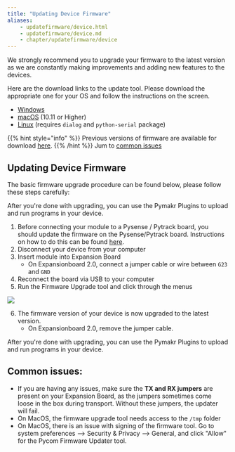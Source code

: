 ```yaml
---
title: "Updating Device Firmware"
aliases:
    - updatefirmware/device.html
    - updatefirmware/device.md
    - chapter/updatefirmware/device
---
```


We strongly recommend you to upgrade your firmware to the latest version as we are constantly making improvements and adding new features to the devices.

Here are the download links to the update tool. Please download the appropriate one for your OS and follow the instructions on the screen.

* [Windows](https://software.pycom.io/findupgrade?product=pycom-firmware-updater&type=all&platform=win32&redirect=true)
* [macOS](https://software.pycom.io/findupgrade?product=pycom-firmware-updater&type=all&platform=macos&redirect=true) (10.11 or Higher)
* [Linux](https://software.pycom.io/findupgrade?product=pycom-firmware-updater&type=all&platform=unix&redirect=true) (requires `dialog` and `python-serial` package)

{{% hint style="info" %}}
Previous versions of firmware are available for download [here](/advance/downgrade).
{{% /hint %}}
Jum to [common issues](#common-issues)
## Updating Device Firmware

The basic firmware upgrade procedure can be found below, please follow these steps carefully:

After you're done with upgrading, you can use the Pymakr Plugins to upload and run programs in your device.

1. Before connecting your module to a Pysense / Pytrack board, you should update the firmware on the Pysense/Pytrack board. Instructions on how to do this can be found [here](/updatefirmware/expansionboard/).
2. Disconnect your device from your computer
3. Insert module into Expansion Board
    * On Expansionboard 2.0, connect a jumper cable or wire between `G23` and `GND`
4. Reconnect the board via USB to your computer
5. Run the Firmware Upgrade tool and click through the menus

![](/gitbook/assets/firmware-update-2.png)

6. The firmware version of your device is now upgraded to the latest version.
    * On Expansionboard 2.0, remove the jumper cable.

After you're done with upgrading, you can use the Pymakr Plugins to upload and run programs in your device.

## Common issues:

* If you are having any issues, make sure the **TX and RX jumpers** are present on your Expansion Board, as the jumpers sometimes come loose in the box during transport. Without these jumpers, the updater will fail.
* On MacOS, the firmware upgrade tool needs access to the `/tmp` folder
* On MacOS, there is an issue with signing of the firmware tool. Go to system preferences --> Security & Privacy --> General, and click "Allow" for the Pycom Firmware Updater tool.



